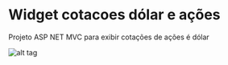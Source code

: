 # Widget cotacoes dólar e ações

Projeto ASP NET MVC  para exibir cotações de ações é dólar

![alt tag](http://blog.tiagocrizanto.com/arquivos/2016/abr/cotacoes.PNG)
